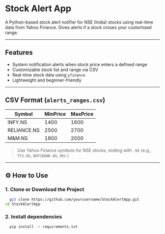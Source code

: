 # Stock Alert App

A Python-based stock alert notifier for NSE (India) stocks using real-time data from Yahoo Finance.
Gives alerts if a stock croses your customised range.

---

## Features

-  System notification alerts when stock price enters a defined range
-  Customizable stock list and range via CSV
-  Real-time stock data using `yfinance`
-  Lightweight and beginner-friendly

---

##  CSV Format (`alerts_ranges.csv`)

| Symbol      | MinPrice | MaxPrice |
|-------------|----------|----------|
| INFY.NS     | 1400     | 1600     |
| RELIANCE.NS | 2500     | 2700     |
| M&M.NS      | 1800     | 2000     |

> Use Yahoo Finance symbols for NSE stocks, ending with `.NS` (e.g., `TCS.NS`, `HDFCBANK.NS`, etc.)

---

## ⚙️ How to Use

### 1. Clone or Download the Project

```bash
  git clone https://github.com/yourusername/StockAlertApp.git
cd StockAlertApp
```

### 2. Install dependencies
```bash
  pip install -r requirements.txt
```